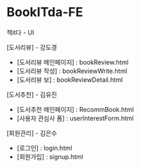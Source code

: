 # BookITda-FE
책it다 - UI



[도서리뷰] - 강도경
<ul>
  <li>[도서리뷰 메인페이지] : bookReview.html</li>
  <li>[도서리뷰 작성] : bookReviewWrite.html</li>
  <li>[도서리뷰 보] : bookReviewDetail.html</li>
</ul>

[도서추천] - 김유진 
<ul>
  <li>[도서추천 메인페이지] : RecommBook.html</li>
  <li>[사용자 관심사 폼] : userInterestForm.html</li>
</ul>

[회원관리] - 김은수 
<ul>
  <li>[로그인] : login.html</li>
  <li>[회원가입] : signup.html</li>
</ul>